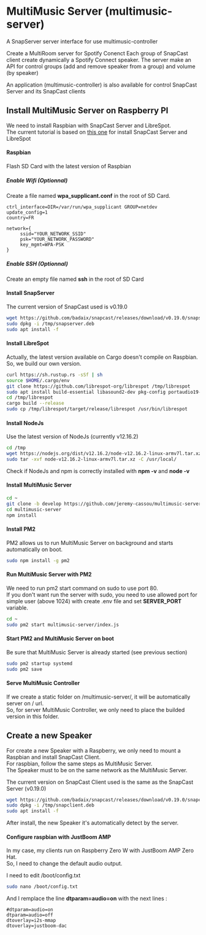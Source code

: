 # MultiMusic Server (multimusic-server)

A SnapServer server interface for use multimusic-controller

Create a MultiRoom server for Spotify Conenct
Each group of SnapCast client create dynamically a Spotify Connect speaker.
The server make an API for control groups (add and remove speaker from a group) and volume (by speaker)

An application (multimusic-controller) is also available for control SnapCast Server and its SnapCast clients

## Install MultiMusic Server on Raspberry PI
We need to install Raspbian with SnapCast Server and LibreSpot.  
The current tutorial is based on [this one](https://mondedie.fr/d/10750-tuto-multiroom-audio-avec-snapcast-sur-un-rpi) for install SnapCast Server and LibreSpot
#### Raspbian

Flash SD Card with the latest version of Raspbian

##### Enable Wifi (Optionnal)
Create a file named **wpa_supplicant.conf** in the root of SD Card.

```
ctrl_interface=DIR=/var/run/wpa_supplicant GROUP=netdev
update_config=1
country=FR

network={
     ssid="YOUR_NETWORK_SSID"
     psk="YOUR_NETWORK_PASSWORD"
     key_mgmt=WPA-PSK
}
```

##### Enable SSH (Optionnal)

Create an empty file named **ssh** in the root of SD Card

#### Install SnapServer
The current version of SnapCast used is v0.19.0

```bash
wget https://github.com/badaix/snapcast/releases/download/v0.19.0/snapserver_0.19.0-1_armhf.deb -O /tmp/snapserver.deb
sudo dpkg -i /tmp/snapserver.deb
sudo apt install -f
```

#### Install LibreSpot
Actually, the latest version available on Cargo doesn't compile on Raspbian. So, we build our own version.

```bash
curl https://sh.rustup.rs -sSf | sh
source $HOME/.cargo/env
git clone https://github.com/librespot-org/librespot /tmp/librespot
sudo apt install build-essential libasound2-dev pkg-config portaudio19-dev
cd /tmp/librespot
cargo build --release
sudo cp /tmp/librespot/target/release/librespot /usr/bin/librespot
```

#### Install NodeJs
Use the latest version of NodeJs (currently v12.16.2)
```bash
cd /tmp
wget https://nodejs.org/dist/v12.16.2/node-v12.16.2-linux-armv7l.tar.xz
sudo tar -xvf node-v12.16.2-linux-armv7l.tar.xz -C /usr/local/
```
Check if NodeJs and npm is correctly installed with **npm -v** and **node -v**

#### Install MultiMusic Server
```bash
cd ~
git clone -b develop https://github.com/jeremy-cassou/multimusic-server.git
cd multimusic-server
npm install
```

#### Install PM2
PM2 allows us to run MultiMusic Server on background and starts automatically on boot.
```bash
sudo npm install -g pm2
```

#### Run MultiMusic Server with PM2
We need to run pm2 start command on sudo to use port 80.  
If you don't want run the server with sudo, you need to use allowed port for simple user (above 1024) with create .env file and set **SERVER_PORT** variable.
```bash
cd ~
sudo pm2 start multimusic-server/index.js
```

#### Start PM2 and MultiMusic Server on boot
Be sure that MultiMusic Server is already started (see previous section)
```bash
sudo pm2 startup systemd
sudo pm2 save
```

#### Serve MultiMusic Controller
If we create a static folder on /multimusic-server/, it will be automatically server on / url.   
So, for server MultiMusic Controller, we only need to place the builded version in this folder.  

## Create a new Speaker
For create a new Speaker with a Raspberry, we only need to mount a Raspbian and install SnapCast Client.  
For raspbian, follow the same steps as MultiMusic Server.  
The Speaker must to be on the same network as the MultiMusic Server.

The current version on SnapCast Client used is the same as the SnapCast Server (v0.19.0)

```bash
wget https://github.com/badaix/snapcast/releases/download/v0.19.0/snapclient_0.19.0-1_armhf.deb -O /tmp/snapclient.deb
sudo dpkg -i /tmp/snapclient.deb
sudo apt install -f
```

After install, the new Speaker it's automatically detect by the server.  

#### Configure raspbian with JustBoom AMP
In my case, my clients run on Raspberry Zero W with JustBoom AMP Zero Hat.  
So, I need to change the default audio output.

I need to edit /boot/config.txt
```bash
sudo nano /boot/config.txt
```
And I remplace the line **dtparam=audio=on** with the next lines :
```
#dtparam=audio=on
dtparam=audio=off
dtoverlay=i2s-mmap
dtoverlay=justboom-dac
```
